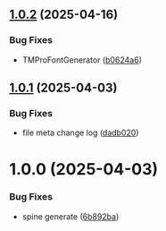 ## [1.0.2](https://github.com/KhanhTQ-hub/com.localizations.tmpro-font-generator/compare/v1.0.1...v1.0.2) (2025-04-16)


### Bug Fixes

* TMProFontGenerator ([b0624a6](https://github.com/KhanhTQ-hub/com.localizations.tmpro-font-generator/commit/b0624a66014f29fa4ce33ee3f9f1d70f368a1cc1))

## [1.0.1](https://github.com/KhanhTQ-hub/com.localizations.tmpro-font-generator/compare/v1.0.0...v1.0.1) (2025-04-03)


### Bug Fixes

* file meta change log ([dadb020](https://github.com/KhanhTQ-hub/com.localizations.tmpro-font-generator/commit/dadb02070a8d352598a08f75251e35dcc11faacf))

# 1.0.0 (2025-04-03)


### Bug Fixes

* spine generate ([6b892ba](https://github.com/KhanhTQ-hub/com.localizations.tmpro-font-generator/commit/6b892ba6484ded543745b5a50633bf77df873585))
